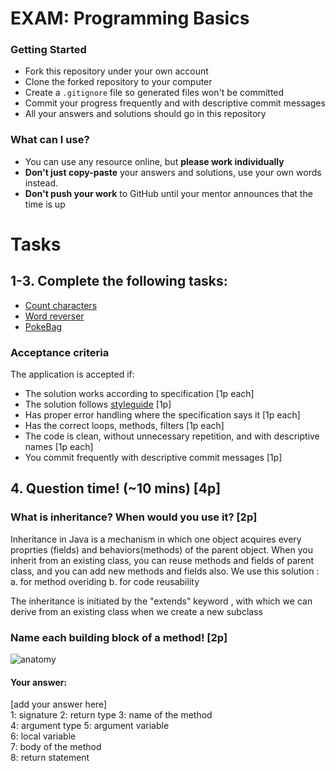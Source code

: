 # EXAM: Programming Basics

### Getting Started
 - Fork this repository under your own account
 - Clone the forked repository to your computer
 - Create a `.gitignore` file so generated files won't be committed
 - Commit your progress frequently and with descriptive commit messages
 - All your answers and solutions should go in this repository

### What can I use?
- You can use any resource online, but **please work individually**
- **Don't just copy-paste** your answers and solutions, use your own words instead.
- **Don't push your work** to GitHub until your mentor announces that the time is up


# Tasks
## 1-3. Complete the following tasks:
- [Count characters](countchars/CountChars.java)
- [Word reverser](wordreverser/WordReverser.java)
- [PokeBag](pokebag/PokeBag.java)

### Acceptance criteria
The application is accepted if:
- The solution works according to specification [1p each]
- The solution follows [styleguide](https://github.com/greenfox-academy/teaching-materials/blob/master/styleguide/java.md) [1p]
- Has proper error handling where the specification says it [1p each]
- Has the correct loops, methods, filters [1p each]
- The code is clean, without unnecessary repetition, and with descriptive names [1p each]
- You commit frequently with descriptive commit messages [1p]

## 4. Question time! (~10 mins) [4p]

###  What is inheritance? When would you use it? [2p]

Inheritance in Java is a mechanism in which one object acquires every proprties (fields) and behaviors(methods) of the parent object. When you inherit from an existing class, you can reuse methods and fields of parent class, and you can add new methods and fields also. We use this solution : 
a. for method overiding
b. for code reusability

The inheritance is initiated by the "extends" keyword , with which we can derive from an existing class when we create a new subclass

### Name each building block of a method! [2p]

![anatomy](anatomy/AnatomyJavaCs.png)

#### Your answer:
[add your answer here]   
1: signature
2: return type
3: name of the method  
4: argument type 
5: argument variable  
6: local variable  
7: body of the method  
8: return statement
